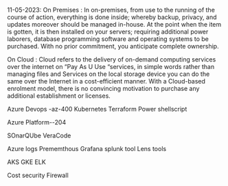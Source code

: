 11-05-2023:
On Premises : In on-premises, from use to the running of the course of action, everything is done inside; whereby backup, privacy, and updates moreover should be managed in-house. At the point when the item is gotten, it is then installed on your servers; requiring additional power laborers, database programming software and operating systems to be purchased. With no prior commitment, you anticipate complete ownership. 

On Cloud : Cloud refers to the delivery of on-demand computing services over the internet on “Pay As U Use “services, in simple words rather than managing files and Services on the local storage device you can do the same over the Internet in a cost-efficient manner. With a Cloud-based enrolment model, there is no convincing motivation to purchase any additional establishment or licenses. 


Azure Devops  -az-400
Kubernetes
Terraform
Power shellscript

Azure Platform--204

SOnarQUbe
VeraCode

Azure logs
Prememthous
Grafana
splunk tool
Lens tools

AKS
GKE
ELK

Cost
security
Firewall







